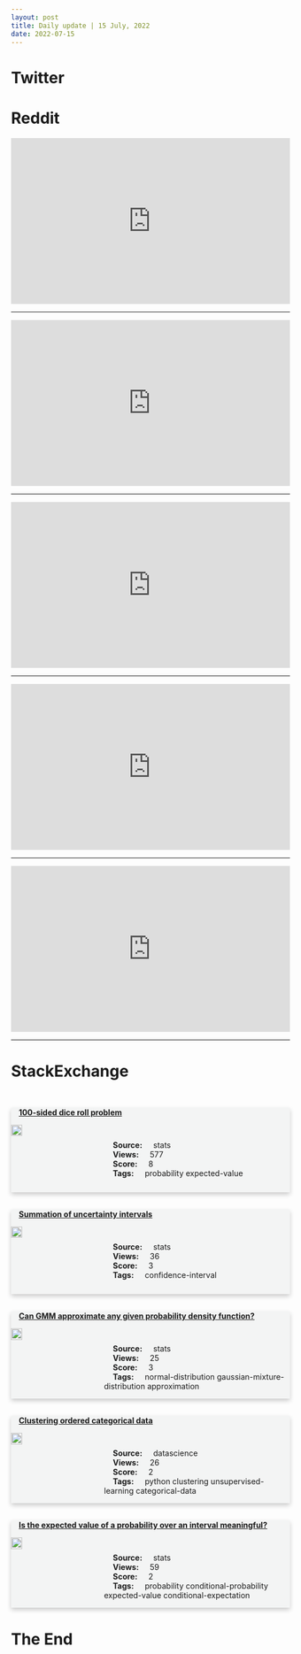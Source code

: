 ```yaml
---
layout: post
title: Daily update | 15 July, 2022
date: 2022-07-15
---
```


<script async src="https://platform.twitter.com/widgets.js" charset="utf-8"></script>


<script src='https://storage.ko-fi.com/cdn/scripts/overlay-widget.js'></script>
<script>
  kofiWidgetOverlay.draw('themldojo', {
    'type': 'floating-chat',
    'floating-chat.donateButton.text': 'Support me',
    'floating-chat.donateButton.background-color': '#f45d22',
    'floating-chat.donateButton.text-color': '#fff'
  });
</script>

# Twitter 

<blockquote class="twitter-tweet"><a href="https://twitter.com/HHichilema/status/1547514533299818496"></a></blockquote>

<blockquote class="twitter-tweet"><a href="https://twitter.com/HoansSolo/status/1547483844248576001"></a></blockquote>

<blockquote class="twitter-tweet"><a href="https://twitter.com/GoogleAI/status/1547639839650000896"></a></blockquote>

<blockquote class="twitter-tweet"><a href="https://twitter.com/BTCTN/status/1547612446667378688"></a></blockquote>

<blockquote class="twitter-tweet"><a href="https://twitter.com/KirkDBorne/status/1547420644199079937"></a></blockquote>

<blockquote class="twitter-tweet"><a href="https://twitter.com/MetaAI/status/1547598454922153985"></a></blockquote>

<blockquote class="twitter-tweet"><a href="https://twitter.com/OpenAI/status/1547643186742382592"></a></blockquote>

<blockquote class="twitter-tweet"><a href="https://twitter.com/huggingface/status/1547452040108032000"></a></blockquote>

<blockquote class="twitter-tweet"><a href="https://twitter.com/DeepMind/status/1547599629549637633"></a></blockquote>

<blockquote class="twitter-tweet"><a href="https://twitter.com/DeepMind/status/1547599658276380675"></a></blockquote>

# Reddit 

<iframe id="reddit-embed" src="https://www.redditmedia.com/r/datascience/comments/vyv3rk/5_years_of_data_science_what_were_your_5_most?ref_source=embed&amp;ref=share&amp;embed=true" sandbox="allow-scripts allow-same-origin allow-popups" style="border: none;" height="300" width="100%" scrolling="yes"></iframe>
<hr style="width:100%;text-align:left;margin-left:0">
<iframe id="reddit-embed" src="https://www.redditmedia.com/r/MachineLearning/comments/vywfx3/d_are_there_any_rejected_papers_that_ended_up?ref_source=embed&amp;ref=share&amp;embed=true" sandbox="allow-scripts allow-same-origin allow-popups" style="border: none;" height="300" width="100%" scrolling="yes"></iframe>
<hr style="width:100%;text-align:left;margin-left:0">
<iframe id="reddit-embed" src="https://www.redditmedia.com/r/datascience/comments/vyjpgf/ds_student_here_why_use_r_over_python?ref_source=embed&amp;ref=share&amp;embed=true" sandbox="allow-scripts allow-same-origin allow-popups" style="border: none;" height="300" width="100%" scrolling="yes"></iframe>
<hr style="width:100%;text-align:left;margin-left:0">
<iframe id="reddit-embed" src="https://www.redditmedia.com/r/datascience/comments/vysy9z/what_are_the_names_of_these_two_plots?ref_source=embed&amp;ref=share&amp;embed=true" sandbox="allow-scripts allow-same-origin allow-popups" style="border: none;" height="300" width="100%" scrolling="yes"></iframe>
<hr style="width:100%;text-align:left;margin-left:0">
<iframe id="reddit-embed" src="https://www.redditmedia.com/r/dataengineering/comments/vywuj2/requirements_gathering_is_terrible_what_is_your?ref_source=embed&amp;ref=share&amp;embed=true" sandbox="allow-scripts allow-same-origin allow-popups" style="border: none;" height="300" width="100%" scrolling="yes"></iframe>
<hr style="width:100%;text-align:left;margin-left:0">

<style>
.card {
box-shadow: 0 4px 8px 0 rgba(0,0,0,0.2);
transition: 0.3s;
width: 100%;
background-color: #F3F4F4;
}
p{
    margin-left:  3em;
    padding-top: 1em;
}
.part2{
    display: grid;
    grid-template-columns: 1fr 3fr;
}
h4{
    margin: 1em;
}

.card:hover {
box-shadow: 0 8px 16px 0 rgba(0,0,0,0.2);
}
b {
padding: 2px 16px;
}
</style>
  
# StackExchange 


  <br>
  <div class="card">
  <h4><a href='https://stats.stackexchange.com/questions/581923/100-sided-dice-roll-problem'>100-sided dice roll problem</a></h4> 
  <div class="part2">
      <img src="https://cdn.sstatic.net/Sites/stats/Img/apple-touch-icon@2.png?v=344f57aa10cc" alt="Img missing!" style="width:40%">
      <p><b>Source:</b> stats<br><b>Views:</b> 577<br><b>Score:</b> 8<br><b>Tags:</b> <span class="badge badge-dark">probability</span> <span class="badge badge-dark">expected-value</span></p> 
  </div>
  </div>
      
  <br>
  <div class="card">
  <h4><a href='https://stats.stackexchange.com/questions/581985/summation-of-uncertainty-intervals'>Summation of uncertainty intervals</a></h4> 
  <div class="part2">
      <img src="https://cdn.sstatic.net/Sites/stats/Img/apple-touch-icon@2.png?v=344f57aa10cc" alt="Img missing!" style="width:40%">
      <p><b>Source:</b> stats<br><b>Views:</b> 36<br><b>Score:</b> 3<br><b>Tags:</b> <span class="badge badge-dark">confidence-interval</span></p> 
  </div>
  </div>
      
  <br>
  <div class="card">
  <h4><a href='https://stats.stackexchange.com/questions/581918/can-gmm-approximate-any-given-probability-density-function'>Can GMM approximate any given probability density function?</a></h4> 
  <div class="part2">
      <img src="https://cdn.sstatic.net/Sites/stats/Img/apple-touch-icon@2.png?v=344f57aa10cc" alt="Img missing!" style="width:40%">
      <p><b>Source:</b> stats<br><b>Views:</b> 25<br><b>Score:</b> 3<br><b>Tags:</b> <span class="badge badge-dark">normal-distribution</span> <span class="badge badge-dark">gaussian-mixture-distribution</span> <span class="badge badge-dark">approximation</span></p> 
  </div>
  </div>
      
  <br>
  <div class="card">
  <h4><a href='https://datascience.stackexchange.com/questions/112640/clustering-ordered-categorical-data'>Clustering ordered categorical data</a></h4> 
  <div class="part2">
      <img src="https://cdn.sstatic.net/Sites/datascience/Img/apple-touch-icon@2.png?v=1c36463984b3" alt="Img missing!" style="width:40%">
      <p><b>Source:</b> datascience<br><b>Views:</b> 26<br><b>Score:</b> 2<br><b>Tags:</b> <span class="badge badge-dark">python</span> <span class="badge badge-dark">clustering</span> <span class="badge badge-dark">unsupervised-learning</span> <span class="badge badge-dark">categorical-data</span></p> 
  </div>
  </div>
      
  <br>
  <div class="card">
  <h4><a href='https://stats.stackexchange.com/questions/581942/is-the-expected-value-of-a-probability-over-an-interval-meaningful'>Is the expected value of a probability over an interval meaningful?</a></h4> 
  <div class="part2">
      <img src="https://cdn.sstatic.net/Sites/stats/Img/apple-touch-icon@2.png?v=344f57aa10cc" alt="Img missing!" style="width:40%">
      <p><b>Source:</b> stats<br><b>Views:</b> 59<br><b>Score:</b> 2<br><b>Tags:</b> <span class="badge badge-dark">probability</span> <span class="badge badge-dark">conditional-probability</span> <span class="badge badge-dark">expected-value</span> <span class="badge badge-dark">conditional-expectation</span></p> 
  </div>
  </div>
      
# The End